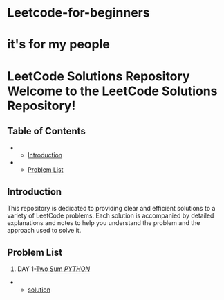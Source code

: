 # Leetcode-for-beginners
# it's for my people
# LeetCode Solutions Repository Welcome to the **LeetCode Solutions Repository**!

## Table of Contents 
- - [Introduction](#introduction)
- - [Problem List](#problem-list)

## Introduction 
This repository is dedicated to providing clear and efficient solutions to a variety of LeetCode problems. Each solution is accompanied by detailed explanations and notes to help you understand the problem and the approach used to solve it.

## Problem List 
1. DAY 1-[Two Sum *PYTHON*](https://leetcode.com/problems/two-sum/solutions/6206490/cracking-the-code-mastering-the-two-sum-tvdec)
- - [solution](https://github.com/Ayvak16122005/Leetcode-for-beginners/blob/main/DAY%201)

